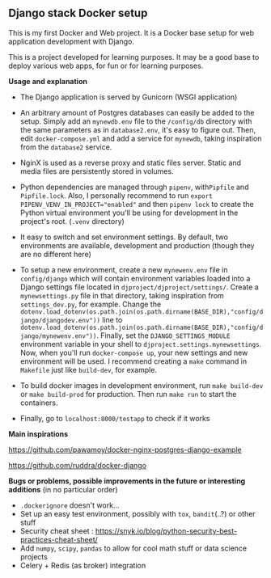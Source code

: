 


## Django stack Docker setup

This is my first Docker and Web project. It is a Docker base setup for web application development with Django.

This is a project developed for learning purposes. It may be a good base to deploy various web apps, for fun or for learning purposes.

**Usage and explanation** 

- The Django application is served by Gunicorn (WSGI application)
- An arbitrary amount of Postgres databases can easily be added to the setup. Simply add an `mynewdb.env` file  to the `/config/db` directory with the same parameters as in `database2.env`, it's easy to figure out. Then, edit `docker-compose.yml` and add a service for `mynewdb`, taking inspiration from the `database2` service. 
- NginX is used as a reverse proxy and static files server. Static and media files are persistently stored in volumes.
- Python dependencies are managed through `pipenv`, with`Pipfile` and `Pipfile.lock`. Also, I personally recommend to run `export PIPENV_VENV_IN_PROJECT="enabled"` and then `pipenv lock` to create the Python virtual environment you'll be using for development in the project's root. (`.venv` directory)

- It easy to switch and set environment settings. By default, two environments are available, development and production (though they are no different here)
- To setup a new environment, create a new `mynewenv.env` file in `config/django` which will contain environment variables loaded into a Django settings file located in `djproject/djproject/settings/`. Create a `mynewsettings.py` file in that directory, taking inspiration from `settings_dev.py`, for example. Change the `dotenv.load_dotenv(os.path.join(os.path.dirname(BASE_DIR),"config/django/djangodev.env"))` line to `dotenv.load_dotenv(os.path.join(os.path.dirname(BASE_DIR),"config/django/mynewenv.env"))`. Finally, set the `DJANGO_SETTINGS_MODULE` environment variable in your shell to `djproject.settings.mynewsettings`. Now, when you'll run `docker-compose up`, your new settings and new environment will be used. I recommend creating a `make` command in `Makefile` just like `build-dev`, for example.
- To build docker images in development environment, run `make build-dev` or `make build-prod` for production. Then run `make run` to start the containers.
- Finally, go to `localhost:8000/testapp` to check if it works

**Main inspirations** 

https://github.com/pawamoy/docker-nginx-postgres-django-example

https://github.com/ruddra/docker-django

**Bugs or problems, possible improvements in the future or interesting additions** (in no particular order)

- `.dockerignore` doesn't work...
- Set up an easy test environment, possibly with `tox`, `bandit`(..?) or other stuff
- Security cheat sheet : https://snyk.io/blog/python-security-best-practices-cheat-sheet/
- Add `numpy`, `scipy`, `pandas` to allow for cool math stuff or data science projects
- Celery + Redis (as broker) integration
